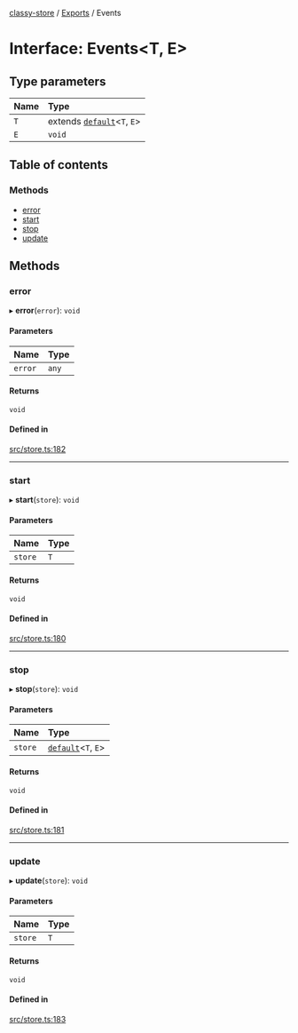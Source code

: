 [classy-store](../README.md) / [Exports](../modules.md) / Events

# Interface: Events<T, E\>

## Type parameters

| Name | Type |
| :------ | :------ |
| `T` | extends [`default`](../classes/default.md)<`T`, `E`\> |
| `E` | `void` |

## Table of contents

### Methods

- [error](Events.md#error)
- [start](Events.md#start)
- [stop](Events.md#stop)
- [update](Events.md#update)

## Methods

### error

▸ **error**(`error`): `void`

#### Parameters

| Name | Type |
| :------ | :------ |
| `error` | `any` |

#### Returns

`void`

#### Defined in

[src/store.ts:182](https://github.com/chanced/classy-store/blob/ba2f041/src/store.ts#L182)

___

### start

▸ **start**(`store`): `void`

#### Parameters

| Name | Type |
| :------ | :------ |
| `store` | `T` |

#### Returns

`void`

#### Defined in

[src/store.ts:180](https://github.com/chanced/classy-store/blob/ba2f041/src/store.ts#L180)

___

### stop

▸ **stop**(`store`): `void`

#### Parameters

| Name | Type |
| :------ | :------ |
| `store` | [`default`](../classes/default.md)<`T`, `E`\> |

#### Returns

`void`

#### Defined in

[src/store.ts:181](https://github.com/chanced/classy-store/blob/ba2f041/src/store.ts#L181)

___

### update

▸ **update**(`store`): `void`

#### Parameters

| Name | Type |
| :------ | :------ |
| `store` | `T` |

#### Returns

`void`

#### Defined in

[src/store.ts:183](https://github.com/chanced/classy-store/blob/ba2f041/src/store.ts#L183)
